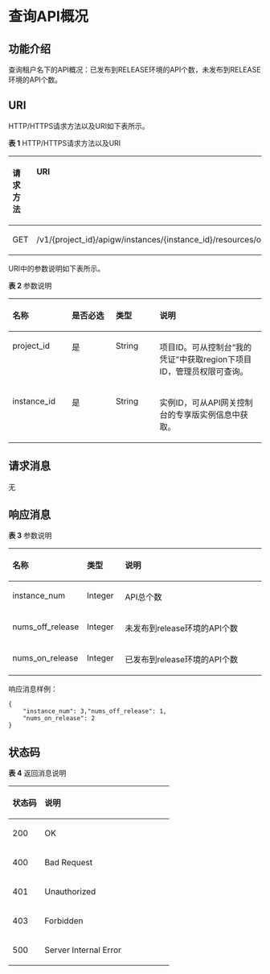 # 查询API概况<a name="apig-phapi-180713131"></a>

## 功能介绍<a name="section28347717"></a>

查询租户名下的API概况：已发布到RELEASE环境的API个数，未发布到RELEASE环境的API个数。

## URI<a name="section53802865"></a>

HTTP/HTTPS请求方法以及URI如下表所示。

**表 1**  HTTP/HTTPS请求方法以及URI

<a name="table19999857"></a>
<table><thead align="left"><tr id="row42622880"><th class="cellrowborder" valign="top" width="20%" id="mcps1.2.3.1.1"><p id="p29901289"><a name="p29901289"></a><a name="p29901289"></a>请求方法</p>
</th>
<th class="cellrowborder" valign="top" width="80%" id="mcps1.2.3.1.2"><p id="p6085350"><a name="p6085350"></a><a name="p6085350"></a>URI</p>
</th>
</tr>
</thead>
<tbody><tr id="row23151360"><td class="cellrowborder" valign="top" width="20%" headers="mcps1.2.3.1.1 "><p id="p63320862"><a name="p63320862"></a><a name="p63320862"></a>GET</p>
</td>
<td class="cellrowborder" valign="top" width="80%" headers="mcps1.2.3.1.2 "><p id="p28716201"><a name="p28716201"></a><a name="p28716201"></a><span id="ph518414316453"><a name="ph518414316453"></a><a name="ph518414316453"></a>/v1/{project_id}/apigw/instances/{instance_id}</span>/resources/outline/apis</p>
</td>
</tr>
</tbody>
</table>

URI中的参数说明如下表所示。

**表 2**  参数说明

<a name="table38510415"></a>
<table><thead align="left"><tr id="row62423067"><th class="cellrowborder" valign="top" width="23.46765323467653%" id="mcps1.2.5.1.1"><p id="p23103637"><a name="p23103637"></a><a name="p23103637"></a>名称</p>
</th>
<th class="cellrowborder" valign="top" width="17.348265173482652%" id="mcps1.2.5.1.2"><p id="p59455291"><a name="p59455291"></a><a name="p59455291"></a>是否必选</p>
</th>
<th class="cellrowborder" valign="top" width="17.348265173482652%" id="mcps1.2.5.1.3"><p id="p51149303"><a name="p51149303"></a><a name="p51149303"></a>类型</p>
</th>
<th class="cellrowborder" valign="top" width="41.835816418358164%" id="mcps1.2.5.1.4"><p id="p49452846"><a name="p49452846"></a><a name="p49452846"></a>说明</p>
</th>
</tr>
</thead>
<tbody><tr id="row46257610"><td class="cellrowborder" valign="top" width="23.46765323467653%" headers="mcps1.2.5.1.1 "><p id="p55878963"><a name="p55878963"></a><a name="p55878963"></a>project_id</p>
</td>
<td class="cellrowborder" valign="top" width="17.348265173482652%" headers="mcps1.2.5.1.2 "><p id="p29902160"><a name="p29902160"></a><a name="p29902160"></a>是</p>
</td>
<td class="cellrowborder" valign="top" width="17.348265173482652%" headers="mcps1.2.5.1.3 "><p id="p6155914"><a name="p6155914"></a><a name="p6155914"></a>String</p>
</td>
<td class="cellrowborder" valign="top" width="41.835816418358164%" headers="mcps1.2.5.1.4 "><p id="p28867016"><a name="p28867016"></a><a name="p28867016"></a>项目ID。可从控制台“我的凭证”中获取region下项目ID，管理员权限可查询。</p>
</td>
</tr>
<tr id="row7809161535314"><td class="cellrowborder" valign="top" width="23.46765323467653%" headers="mcps1.2.5.1.1 "><p id="p1780913159538"><a name="p1780913159538"></a><a name="p1780913159538"></a>instance_id</p>
</td>
<td class="cellrowborder" valign="top" width="17.348265173482652%" headers="mcps1.2.5.1.2 "><p id="p9809215115310"><a name="p9809215115310"></a><a name="p9809215115310"></a>是</p>
</td>
<td class="cellrowborder" valign="top" width="17.348265173482652%" headers="mcps1.2.5.1.3 "><p id="p1280914152538"><a name="p1280914152538"></a><a name="p1280914152538"></a>String</p>
</td>
<td class="cellrowborder" valign="top" width="41.835816418358164%" headers="mcps1.2.5.1.4 "><p id="p1880914157537"><a name="p1880914157537"></a><a name="p1880914157537"></a>实例ID，可从API网关控制台的专享版实例信息中获取。</p>
</td>
</tr>
</tbody>
</table>

## 请求消息<a name="section14463741"></a>

无

## 响应消息<a name="section30712386"></a>

**表 3**  参数说明

<a name="table12714810"></a>
<table><thead align="left"><tr id="row21779198"><th class="cellrowborder" valign="top" width="24.240000000000002%" id="mcps1.2.4.1.1"><p id="p19284637"><a name="p19284637"></a><a name="p19284637"></a>名称</p>
</th>
<th class="cellrowborder" valign="top" width="15.15%" id="mcps1.2.4.1.2"><p id="p18551760"><a name="p18551760"></a><a name="p18551760"></a>类型</p>
</th>
<th class="cellrowborder" valign="top" width="60.61%" id="mcps1.2.4.1.3"><p id="p26297600"><a name="p26297600"></a><a name="p26297600"></a>说明</p>
</th>
</tr>
</thead>
<tbody><tr id="row18344121603916"><td class="cellrowborder" valign="top" width="24.240000000000002%" headers="mcps1.2.4.1.1 "><p id="p1434581618398"><a name="p1434581618398"></a><a name="p1434581618398"></a>instance_num</p>
</td>
<td class="cellrowborder" valign="top" width="15.15%" headers="mcps1.2.4.1.2 "><p id="p6345191653913"><a name="p6345191653913"></a><a name="p6345191653913"></a>Integer</p>
</td>
<td class="cellrowborder" valign="top" width="60.61%" headers="mcps1.2.4.1.3 "><p id="p634551693910"><a name="p634551693910"></a><a name="p634551693910"></a>API总个数</p>
</td>
</tr>
<tr id="row49730836"><td class="cellrowborder" valign="top" width="24.240000000000002%" headers="mcps1.2.4.1.1 "><p id="p1665909"><a name="p1665909"></a><a name="p1665909"></a>nums_off_release</p>
</td>
<td class="cellrowborder" valign="top" width="15.15%" headers="mcps1.2.4.1.2 "><p id="p720906"><a name="p720906"></a><a name="p720906"></a>Integer</p>
</td>
<td class="cellrowborder" valign="top" width="60.61%" headers="mcps1.2.4.1.3 "><p id="p58393403"><a name="p58393403"></a><a name="p58393403"></a>未发布到release环境的API个数</p>
</td>
</tr>
<tr id="row55778586"><td class="cellrowborder" valign="top" width="24.240000000000002%" headers="mcps1.2.4.1.1 "><p id="p21771650"><a name="p21771650"></a><a name="p21771650"></a>nums_on_release</p>
</td>
<td class="cellrowborder" valign="top" width="15.15%" headers="mcps1.2.4.1.2 "><p id="p18673210"><a name="p18673210"></a><a name="p18673210"></a>Integer</p>
</td>
<td class="cellrowborder" valign="top" width="60.61%" headers="mcps1.2.4.1.3 "><p id="p36135018"><a name="p36135018"></a><a name="p36135018"></a>已发布到release环境的API个数</p>
</td>
</tr>
</tbody>
</table>

响应消息样例：

```
{
	"instance_num": 3,"nums_off_release": 1,
	"nums_on_release": 2
}
```

## 状态码<a name="section63064810"></a>

**表 4**  返回消息说明

<a name="table15538229"></a>
<table><thead align="left"><tr id="row4507722"><th class="cellrowborder" valign="top" width="20%" id="mcps1.2.3.1.1"><p id="p29581215"><a name="p29581215"></a><a name="p29581215"></a>状态码</p>
</th>
<th class="cellrowborder" valign="top" width="80%" id="mcps1.2.3.1.2"><p id="p47268200"><a name="p47268200"></a><a name="p47268200"></a>说明</p>
</th>
</tr>
</thead>
<tbody><tr id="row3518990"><td class="cellrowborder" valign="top" width="20%" headers="mcps1.2.3.1.1 "><p id="p16602744"><a name="p16602744"></a><a name="p16602744"></a>200</p>
</td>
<td class="cellrowborder" valign="top" width="80%" headers="mcps1.2.3.1.2 "><p id="p50988816"><a name="p50988816"></a><a name="p50988816"></a>OK</p>
</td>
</tr>
<tr id="row23805062"><td class="cellrowborder" valign="top" width="20%" headers="mcps1.2.3.1.1 "><p id="p49161866"><a name="p49161866"></a><a name="p49161866"></a>400</p>
</td>
<td class="cellrowborder" valign="top" width="80%" headers="mcps1.2.3.1.2 "><p id="p22688239"><a name="p22688239"></a><a name="p22688239"></a>Bad Request</p>
</td>
</tr>
<tr id="row2867565"><td class="cellrowborder" valign="top" width="20%" headers="mcps1.2.3.1.1 "><p id="p30946246"><a name="p30946246"></a><a name="p30946246"></a>401</p>
</td>
<td class="cellrowborder" valign="top" width="80%" headers="mcps1.2.3.1.2 "><p id="p23618003"><a name="p23618003"></a><a name="p23618003"></a>Unauthorized</p>
</td>
</tr>
<tr id="row11235441"><td class="cellrowborder" valign="top" width="20%" headers="mcps1.2.3.1.1 "><p id="p37655528"><a name="p37655528"></a><a name="p37655528"></a>403</p>
</td>
<td class="cellrowborder" valign="top" width="80%" headers="mcps1.2.3.1.2 "><p id="p13949586"><a name="p13949586"></a><a name="p13949586"></a>Forbidden</p>
</td>
</tr>
<tr id="row3354822"><td class="cellrowborder" valign="top" width="20%" headers="mcps1.2.3.1.1 "><p id="p3305141"><a name="p3305141"></a><a name="p3305141"></a>500</p>
</td>
<td class="cellrowborder" valign="top" width="80%" headers="mcps1.2.3.1.2 "><p id="p6744143"><a name="p6744143"></a><a name="p6744143"></a>Server Internal Error</p>
</td>
</tr>
</tbody>
</table>

